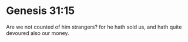 # Genesis 31:15

Are we not counted of him strangers? for he hath sold us, and hath quite devoured also our money.